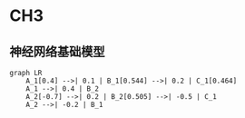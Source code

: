 # CH3

## 神经网络基础模型

```mermaid
graph LR
    A_1[0.4] -->| 0.1 | B_1[0.544] -->| 0.2 | C_1[0.464]
    A_1 -->| 0.4 | B_2
    A_2[-0.7] -->| 0.2 | B_2[0.505] -->| -0.5 | C_1
    A_2 -->| -0.2 | B_1
```

